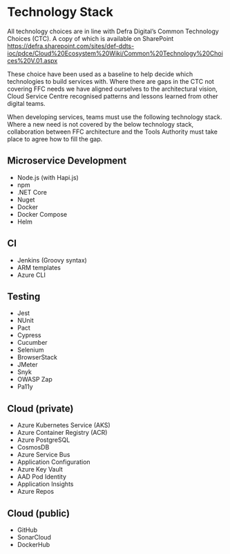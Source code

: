 # Technology Stack
All technology choices are in line with Defra Digital’s Common Technology Choices (CTC). A copy of which is available on SharePoint https://defra.sharepoint.com/sites/def-ddts-ioc/pdce/Cloud%20Ecosystem%20Wiki/Common%20Technology%20Choices%20V.01.aspx

These choice have been used as a baseline to help decide which technologies to build services with. Where there are gaps in the CTC not covering FFC needs we have aligned ourselves to the architectural vision, Cloud Service Centre recognised patterns and lessons learned from other digital teams.

When developing services, teams must use the following technology stack.  Where a new need is not covered by the below technology stack, collaboration between FFC architecture and the Tools Authority must take place to agree how to fill the gap.

## Microservice Development
- Node.js (with Hapi.js)
- npm
- .NET Core
- Nuget
- Docker
- Docker Compose
- Helm

## CI
- Jenkins (Groovy syntax)
- ARM templates
- Azure CLI

## Testing
- Jest
- NUnit
- Pact
- Cypress
- Cucumber
- Selenium
- BrowserStack
- JMeter
- Snyk
- OWASP Zap
- Pa11y

## Cloud (private)
- Azure Kubernetes Service (AKS)
- Azure Container Registry (ACR)
- Azure PostgreSQL
- CosmosDB
- Azure Service Bus
- Application Configuration
- Azure Key Vault
- AAD Pod Identity
- Application Insights
- Azure Repos

## Cloud (public)
- GitHub
- SonarCloud
- DockerHub
